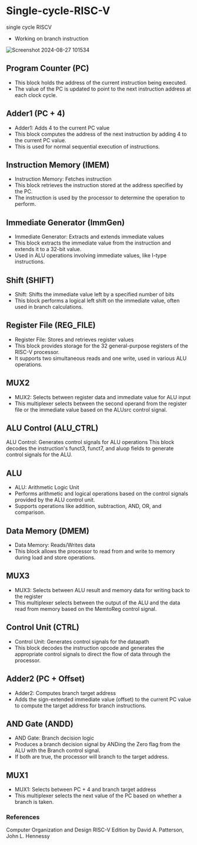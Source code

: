 # Single-cycle-RISC-V
single cycle RISCV 
* Working on branch instruction 

![Screenshot 2024-08-27 101534](https://github.com/user-attachments/assets/bb44c1be-27fc-4116-9ce8-2146b21ac0ca)


##  Program Counter (PC)
*  This block holds the address of the current instruction being executed.
*  The value of the PC is updated to point to the next instruction address at each clock cycle.

##  Adder1 (PC + 4)
*  Adder1: Adds 4 to the current PC value
* This block computes the address of the next instruction by adding 4 to the current PC value.
* This is used for normal sequential execution of instructions.

##  Instruction Memory (IMEM)
* Instruction Memory: Fetches instruction
* This block retrieves the instruction stored at the address specified by the PC.
* The instruction is used by the processor to determine the operation to perform.
  
##  Immediate Generator (ImmGen)
* Immediate Generator: Extracts and extends immediate values
* This block extracts the immediate value from the instruction and extends it to a 32-bit value.
* Used in ALU operations involving immediate values, like I-type instructions.

##  Shift (SHIFT)
* Shift: Shifts the immediate value left by a specified number of bits
* This block performs a logical left shift on the immediate value, often used in branch calculations.

##  Register File (REG_FILE)
* Register File: Stores and retrieves register values
* This block provides storage for the 32 general-purpose registers of the RISC-V processor.
* It supports two simultaneous reads and one write, used in various ALU operations.

 ## MUX2
* MUX2: Selects between register data and immediate value for ALU input
* This multiplexer selects between the second operand from the register file or the immediate value based on the ALUsrc control signal.

## ALU Control (ALU_CTRL)
ALU Control: Generates control signals for ALU operations
This block decodes the instruction's funct3, funct7, and aluop fields to generate control signals for the ALU.

##  ALU
* ALU: Arithmetic Logic Unit
* Performs arithmetic and logical operations based on the control signals provided by the ALU control unit.
* Supports operations like addition, subtraction, AND, OR, and comparison.

##  Data Memory (DMEM)
 * Data Memory: Reads/Writes data
 * This block allows the processor to read from and write to memory during load and store operations.

## MUX3
* MUX3: Selects between ALU result and memory data for writing back to the register
* This multiplexer selects between the output of the ALU and the data read from memory based on the MemtoReg control signal.

 ## Control Unit (CTRL)
* Control Unit: Generates control signals for the datapath
* This block decodes the instruction opcode and generates the appropriate control signals to direct the flow of data through the processor.

## Adder2 (PC + Offset)
* Adder2: Computes branch target address
* Adds the sign-extended immediate value (offset) to the current PC value to compute the target address for branch instructions.

## AND Gate (ANDD)
* AND Gate: Branch decision logic
* Produces a branch decision signal by ANDing the Zero flag from the ALU with the Branch control signal.
* If both are true, the processor will branch to the target address.

## MUX1 
* MUX1: Selects between PC + 4 and branch target address
* This multiplexer selects the next value of the PC based on whether a branch is taken.

###  References
Computer Organization and Design RISC-V Edition
by David A. Patterson, John L. Hennessy


